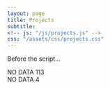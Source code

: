 ```yaml
---
layout: page
title: Projects
subtitle: 
<!-- js: "/js/projects.js" -->
css: "/assets/css/projects.css"
---
```


<p>Before the script...</p>

<script src="https://ajax.googleapis.com/ajax/libs/jquery/2.1.1/jquery.min.js"></script>

<div id="container">
  <div id="output">NO DATA 113</div>
  <div id="output2">NO DATA 4</div>
</div>

<script>
   
  function tableCreate(table_id,rows,cols){
    var body = document.body;
    tbl = document.createElement(table_id);
    for(var i = 0; i < rows; i++){
        var tr = tbl.insertRow();           
        for(var j = 0; j < cols; j++){            
            if(i == rows){   
            var td = tr.insertCell();               
                break;                
                
            } else {            
                var td = tr.insertCell();
                if(i == rows ){
                    td.setAttribute('rowSpan', '5');  
                    
                }
            }            
        }       
        
    }
    return tbl;
}
  
</script>


<script>

  function tableFillData(){
    var url = "https://danieltobon43.pythonanywhere.com/projects";     

    $.ajax({
      method: "GET",
      cache: false,
      url: url,
      dataType: "json",
      success: function(data) {

        var key=0
        var rows = 0;
        for(key in data.projects) {
          if(data.projects.hasOwnProperty(key)) {
            rows++;
          }
        }
        
        console.log(rows);     
        data = JSON.stringify([data.projects]);    
        data = JSON.parse(data);
        
        table = tableCreate("table",1,rows);
        
        var row = 0;
        var col = 0;    
        data.forEach(obj => {
          Object.entries(obj).forEach(([key, value]) => {
                      
            if (col == 0){
            
              var div1 = document.createElement("div");  
              var div2 = document.createElement("div"); 
              var div3 = document.createElement("div"); 
              var td = table.rows[row].cells[0];
              var img = document.createElement("img");             
              img.src = value.images;              
              img.onclick = function() {
                window.location.href = value.url;
              }
              div1.appendChild(img);
              div2.appendChild(document.createTextNode(value.name));
              div3.appendChild(document.createTextNode(value.description));
              td.appendChild(div1)
              td.appendChild(div2)
              td.appendChild(div3)
              col++;  
            
            }else{
              var div = document.createElement("div");   
              var td = table.rows[row].cells[1];
              var img = document.createElement("img");
              img.src = value.images;
              
              td.appendChild(document.createTextNode(value.name)); 
              
        
              td.appendChild(img);              
              td.appendChild(document.createTextNode(value.description));
              col=0;
              row++;        
            
            }         
          }); 
        }); 

      
        // document.body.appendChild(table);     
        document.getElementById('output').appendChild(table)
      },
      error: function(error) {
        //What do you want to do with the error?
        document.getElementById('output2').innerHTML = "error nene";
      },
    }); 

  }
  

 tableFillData(); 
</script>




